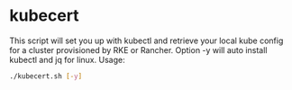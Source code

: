 # kubecert
This script will set you up with kubectl and retrieve your local kube config for a cluster provisioned by RKE or Rancher.  Option -y will auto install kubectl and jq for linux.
Usage:
```bash
./kubecert.sh [-y]
```
